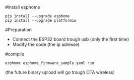 
#install esphome
```
pip install --upgrade esphome
pip install --upgrade platformio
```

#Preparation
* Connect the ESP32 board trough usb (only the first time)
* Modify the code (the ip adresse)

#compile
```
esphome esphome_firmware_sample.yaml run
```
(the future binary upload will go trough OTA wireless)
